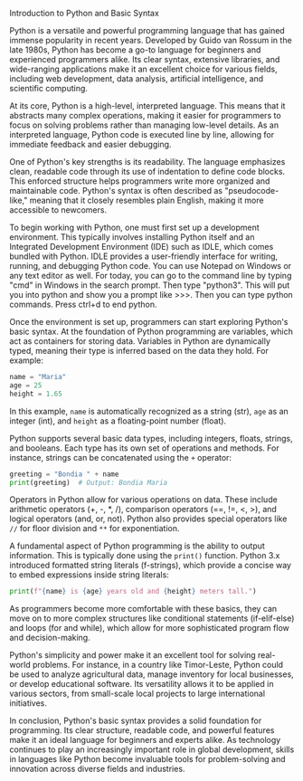 Introduction to Python and Basic Syntax

Python is a versatile and powerful programming language that has gained immense popularity in recent years. Developed by Guido van Rossum in the late 1980s, Python has become a go-to language for beginners and experienced programmers alike. Its clear syntax, extensive libraries, and wide-ranging applications make it an excellent choice for various fields, including web development, data analysis, artificial intelligence, and scientific computing.

At its core, Python is a high-level, interpreted language. This means that it abstracts many complex operations, making it easier for programmers to focus on solving problems rather than managing low-level details. As an interpreted language, Python code is executed line by line, allowing for immediate feedback and easier debugging.

One of Python's key strengths is its readability. The language emphasizes clean, readable code through its use of indentation to define code blocks. This enforced structure helps programmers write more organized and maintainable code. Python's syntax is often described as "pseudocode-like," meaning that it closely resembles plain English, making it more accessible to newcomers.

To begin working with Python, one must first set up a development environment. This typically involves installing Python itself and an Integrated Development Environment (IDE) such as IDLE, which comes bundled with Python. IDLE provides a user-friendly interface for writing, running, and debugging Python code. You can use Notepad on Windows or any text editor as well. For today, you can go to the command line by typing "cmd" in Windows in the search prompt. Then type "python3". This will put you into python and show you a prompt like >>>.
Then you can type python commands. Press ctrl+d to end python.

Once the environment is set up, programmers can start exploring Python's basic syntax. At the foundation of Python programming are variables, which act as containers for storing data. Variables in Python are dynamically typed, meaning their type is inferred based on the data they hold. For example:

```python
name = "Maria"
age = 25
height = 1.65
```

In this example, `name` is automatically recognized as a string (str), `age` as an integer (int), and `height` as a floating-point number (float).

Python supports several basic data types, including integers, floats, strings, and booleans. Each type has its own set of operations and methods. For instance, strings can be concatenated using the `+` operator:

```python
greeting = "Bondia " + name
print(greeting)  # Output: Bondia Maria
```

Operators in Python allow for various operations on data. These include arithmetic operators (+, -, *, /), comparison operators (==, !=, <, >), and logical operators (and, or, not). Python also provides special operators like `//` for floor division and `**` for exponentiation.

A fundamental aspect of Python programming is the ability to output information. This is typically done using the `print()` function. Python 3.x introduced formatted string literals (f-strings), which provide a concise way to embed expressions inside string literals:

```python
print(f"{name} is {age} years old and {height} meters tall.")
```

As programmers become more comfortable with these basics, they can move on to more complex structures like conditional statements (if-elif-else) and loops (for and while), which allow for more sophisticated program flow and decision-making.

Python's simplicity and power make it an excellent tool for solving real-world problems. For instance, in a country like Timor-Leste, Python could be used to analyze agricultural data, manage inventory for local businesses, or develop educational software. Its versatility allows it to be applied in various sectors, from small-scale local projects to large international initiatives.

In conclusion, Python's basic syntax provides a solid foundation for programming. Its clear structure, readable code, and powerful features make it an ideal language for beginners and experts alike. As technology continues to play an increasingly important role in global development, skills in languages like Python become invaluable tools for problem-solving and innovation across diverse fields and industries.